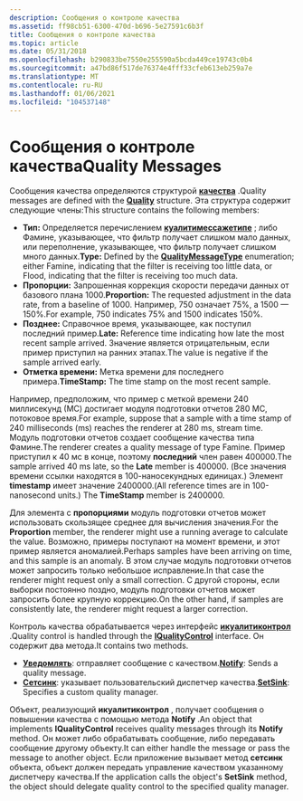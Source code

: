 ```yaml
---
description: Сообщения о контроле качества
ms.assetid: ff98cb51-6300-470d-b696-5e27591c6b3f
title: Сообщения о контроле качества
ms.topic: article
ms.date: 05/31/2018
ms.openlocfilehash: b290833be7550e255590a5bcda449ce19743c0b4
ms.sourcegitcommit: a47bd86f517de76374e4fff33cfeb613eb259a7e
ms.translationtype: MT
ms.contentlocale: ru-RU
ms.lasthandoff: 01/06/2021
ms.locfileid: "104537148"
---
```

# <a name="quality-messages"></a><span data-ttu-id="e484f-103">Сообщения о контроле качества</span><span class="sxs-lookup"><span data-stu-id="e484f-103">Quality Messages</span></span>

<span data-ttu-id="e484f-104">Сообщения качества определяются структурой [**качества**](/windows/win32/api/strmif/ns-strmif-quality) .</span><span class="sxs-lookup"><span data-stu-id="e484f-104">Quality messages are defined with the [**Quality**](/windows/win32/api/strmif/ns-strmif-quality) structure.</span></span> <span data-ttu-id="e484f-105">Эта структура содержит следующие члены:</span><span class="sxs-lookup"><span data-stu-id="e484f-105">This structure contains the following members:</span></span>

-   <span data-ttu-id="e484f-106">**Тип:** Определяется перечислением [**куалитимессажетипе**](/windows/win32/api/strmif/ne-strmif-qualitymessagetype) ; либо Фамине, указывающее, что фильтр получает слишком мало данных, или переполнение, указывающее, что фильтр получает слишком много данных.</span><span class="sxs-lookup"><span data-stu-id="e484f-106">**Type:** Defined by the [**QualityMessageType**](/windows/win32/api/strmif/ne-strmif-qualitymessagetype) enumeration; either Famine, indicating that the filter is receiving too little data, or Flood, indicating that the filter is receiving too much data.</span></span>
-   <span data-ttu-id="e484f-107">**Пропорции:** Запрошенная коррекция скорости передачи данных от базового плана 1000.</span><span class="sxs-lookup"><span data-stu-id="e484f-107">**Proportion:** The requested adjustment in the data rate, from a baseline of 1000.</span></span> <span data-ttu-id="e484f-108">Например, 750 означает 75%, а 1500 — 150%.</span><span class="sxs-lookup"><span data-stu-id="e484f-108">For example, 750 indicates 75% and 1500 indicates 150%.</span></span>
-   <span data-ttu-id="e484f-109">**Позднее:** Справочное время, указывающее, как поступил последний пример.</span><span class="sxs-lookup"><span data-stu-id="e484f-109">**Late:** Reference time indicating how late the most recent sample arrived.</span></span> <span data-ttu-id="e484f-110">Значение является отрицательным, если пример приступил на ранних этапах.</span><span class="sxs-lookup"><span data-stu-id="e484f-110">The value is negative if the sample arrived early.</span></span>
-   <span data-ttu-id="e484f-111">**Отметка времени:** Метка времени для последнего примера.</span><span class="sxs-lookup"><span data-stu-id="e484f-111">**TimeStamp:** The time stamp on the most recent sample.</span></span>

<span data-ttu-id="e484f-112">Например, предположим, что пример с меткой времени 240 миллисекунд (МС) достигает модуля подготовки отчетов 280 МС, потоковое время.</span><span class="sxs-lookup"><span data-stu-id="e484f-112">For example, suppose that a sample with a time stamp of 240 milliseconds (ms) reaches the renderer at 280 ms, stream time.</span></span> <span data-ttu-id="e484f-113">Модуль подготовки отчетов создает сообщение качества типа Фамине.</span><span class="sxs-lookup"><span data-stu-id="e484f-113">The renderer creates a quality message of type Famine.</span></span> <span data-ttu-id="e484f-114">Пример приступил к 40 мс в конце, поэтому **последний** член равен 400000.</span><span class="sxs-lookup"><span data-stu-id="e484f-114">The sample arrived 40 ms late, so the **Late** member is 400000.</span></span> <span data-ttu-id="e484f-115">(Все значения времени ссылки находятся в 100-наносекундных единицах.) Элемент **timestamp** имеет значение 2400000.</span><span class="sxs-lookup"><span data-stu-id="e484f-115">(All reference times are in 100-nanosecond units.) The **TimeStamp** member is 2400000.</span></span>

<span data-ttu-id="e484f-116">Для элемента с **пропорциями** модуль подготовки отчетов может использовать скользящее среднее для вычисления значения.</span><span class="sxs-lookup"><span data-stu-id="e484f-116">For the **Proportion** member, the renderer might use a running average to calculate the value.</span></span> <span data-ttu-id="e484f-117">Возможно, примеры поступают на момент времени, и этот пример является аномалией.</span><span class="sxs-lookup"><span data-stu-id="e484f-117">Perhaps samples have been arriving on time, and this sample is an anomaly.</span></span> <span data-ttu-id="e484f-118">В этом случае модуль подготовки отчетов может запросить только небольшое исправление.</span><span class="sxs-lookup"><span data-stu-id="e484f-118">In that case the renderer might request only a small correction.</span></span> <span data-ttu-id="e484f-119">С другой стороны, если выборки постоянно поздно, модуль подготовки отчетов может запросить более крупную коррекцию.</span><span class="sxs-lookup"><span data-stu-id="e484f-119">On the other hand, if samples are consistently late, the renderer might request a larger correction.</span></span>

<span data-ttu-id="e484f-120">Контроль качества обрабатывается через интерфейс [**икуалитиконтрол**](/windows/desktop/api/Strmif/nn-strmif-iqualitycontrol) .</span><span class="sxs-lookup"><span data-stu-id="e484f-120">Quality control is handled through the [**IQualityControl**](/windows/desktop/api/Strmif/nn-strmif-iqualitycontrol) interface.</span></span> <span data-ttu-id="e484f-121">Он содержит два метода.</span><span class="sxs-lookup"><span data-stu-id="e484f-121">It contains two methods.</span></span>

-   <span data-ttu-id="e484f-122">[**Уведомлять**](/windows/desktop/api/Strmif/nf-strmif-iqualitycontrol-notify): отправляет сообщение с качеством.</span><span class="sxs-lookup"><span data-stu-id="e484f-122">[**Notify**](/windows/desktop/api/Strmif/nf-strmif-iqualitycontrol-notify): Sends a quality message.</span></span>
-   <span data-ttu-id="e484f-123">[**Сетсинк**](/windows/desktop/api/Strmif/nf-strmif-iqualitycontrol-setsink): указывает пользовательский диспетчер качества.</span><span class="sxs-lookup"><span data-stu-id="e484f-123">[**SetSink**](/windows/desktop/api/Strmif/nf-strmif-iqualitycontrol-setsink): Specifies a custom quality manager.</span></span>

<span data-ttu-id="e484f-124">Объект, реализующий **икуалитиконтрол** , получает сообщения о повышении качества с помощью метода **Notify** .</span><span class="sxs-lookup"><span data-stu-id="e484f-124">An object that implements **IQualityControl** receives quality messages through its **Notify** method.</span></span> <span data-ttu-id="e484f-125">Он может либо обрабатывать сообщение, либо передавать сообщение другому объекту.</span><span class="sxs-lookup"><span data-stu-id="e484f-125">It can either handle the message or pass the message to another object.</span></span> <span data-ttu-id="e484f-126">Если приложение вызывает метод **сетсинк** объекта, объект должен передать управление качеством указанному диспетчеру качества.</span><span class="sxs-lookup"><span data-stu-id="e484f-126">If the application calls the object's **SetSink** method, the object should delegate quality control to the specified quality manager.</span></span>

 

 



